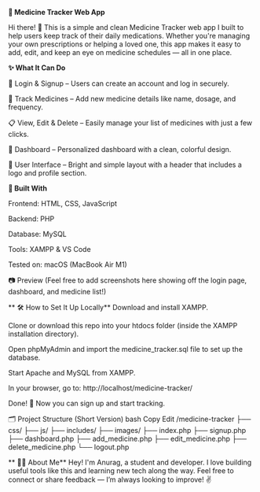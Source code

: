 **💊 Medicine Tracker Web App**

Hi there! 👋 This is a simple and clean Medicine Tracker web app I built to help users keep track of their daily medications. Whether you're managing your own prescriptions or helping a loved one, this app makes it easy to add, edit, and keep an eye on medicine schedules — all in one place.

**✨ What It Can Do**

🔐 Login & Signup – Users can create an account and log in securely.

💊 Track Medicines – Add new medicine details like name, dosage, and frequency.

📋 View, Edit & Delete – Easily manage your list of medicines with just a few clicks.

👤 Dashboard – Personalized dashboard with a clean, colorful design.

🎨 User Interface – Bright and simple layout with a header that includes a logo and profile section.

**🔧 Built With**

Frontend: HTML, CSS, JavaScript

Backend: PHP

Database: MySQL

Tools: XAMPP & VS Code

Tested on: macOS (MacBook Air M1)

📷 Preview
(Feel free to add screenshots here showing off the login page, dashboard, and medicine list!)

**
🛠️ How to Set It Up Locally**
Download and install XAMPP.

Clone or download this repo into your htdocs folder (inside the XAMPP installation directory).

Open phpMyAdmin and import the medicine_tracker.sql file to set up the database.

Start Apache and MySQL from XAMPP.

In your browser, go to: http://localhost/medicine-tracker/

Done! 🎉 Now you can sign up and start tracking.

🗂 Project Structure (Short Version)
bash
Copy
Edit
/medicine-tracker
├── css/
├── js/
├── includes/
├── images/
├── index.php
├── signup.php
├── dashboard.php
├── add_medicine.php
├── edit_medicine.php
├── delete_medicine.php
└── logout.php

**
🙋‍♂️ About Me**
Hey! I'm Anurag, a student and developer.
I love building useful tools like this and learning new tech along the way.
Feel free to connect or share feedback — I’m always looking to improve! ✌️
